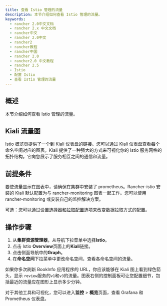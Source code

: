 ```yaml
---
title: 查看 Istio 管理的流量
description: 本节介绍如何查看 Istio 管理的流量。
keywords:
  - rancher 2.0中文文档
  - rancher 2.x 中文文档
  - rancher中文
  - rancher 2.0中文
  - rancher2
  - rancher教程
  - rancher中国
  - rancher 2.0
  - rancher2.0 中文教程
  - rancher 2.5
  - Istio
  - 配置 Istio
  - 查看 Istio 管理的流量
---
```


## 概述

本节介绍如何查看 Istio 管理的流量。

## Kiali 流量图

Istio 概览页提供了一个到 Kiali 仪表盘的链接。您可以通过 Kiali 仪表盘查看每个命名空间对应的图表。Kiali 提供了一种强大的方式来可视化你的 Istio 服务网格的拓扑结构。它向您展示了服务相互之间的通信和流量。

## 前提条件

要使流量显示在图表中，请确保在集群中安装了 prometheus。Rancher-istio 安装的 Kiali 默认配置为与 rancher-monitoring 图表一起工作。您可以使用 rancher-monitoring 或安装自己的监控解决方案。

可选：您可以通过设置[选择器和拉取配置](/docs/rancher2/istio/2.5/setup/enable-istio-in-namespace/_index)选项来改变数据拉取方式的配置。

## 操作步骤

1. 从**集群资源管理器**，从导航下拉菜单中选择**Istio**。
1. 点击 Istio **Overview**页面上的**Kiali**链接。
1. 点击侧面导航中的**Graph**。
1. 在**命名空间**下拉菜单中更改命名空间，查看各命名空间的流量。

如果你多次刷新 BookInfo 应用程序的 URL，你应该能够在 Kiali 图上看到绿色箭头，显示 `review`服务的`v1`和`v3`的流量。图表右侧的控制面板可让您配置细节，包括最近的流量应在图形上显示多少分钟。

对于其他工具和可视化，您可以进入**监控** > **概览**页面，查看 Grafana 和 Prometheus 仪表盘。
